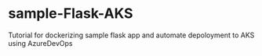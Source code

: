 # sample-Flask-AKS
Tutorial for dockerizing sample flask app and automate depoloyment to AKS using AzureDevOps
